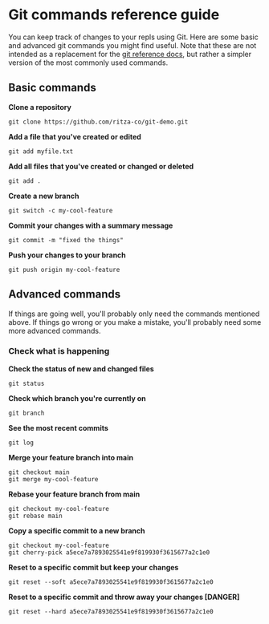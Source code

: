# Git commands reference guide

You can keep track of changes to your repls using Git. Here are some basic and advanced git commands you might find useful. Note that these are not intended as a replacement for the [git reference docs](https://git-scm.com/docs), but rather a simpler version of the most commonly used commands.

## Basic commands

**Clone a repository**

```
git clone https://github.com/ritza-co/git-demo.git
```

**Add a file that you've created or edited**

```
git add myfile.txt
```

**Add all files that you've created or changed or deleted**

```
git add .
```

**Create a new branch**

```
git switch -c my-cool-feature
```

**Commit your changes with a summary message**

```
git commit -m "fixed the things"
```

**Push your changes to your branch**

```
git push origin my-cool-feature
```

## Advanced commands

If things are going well, you'll probably only need the commands mentioned above. If things go wrong or you make a mistake, you'll probably need some more advanced commands.

### Check what is happening

**Check the status of new and changed files**

```
git status
```

**Check which branch you're currently on**

```
git branch
```

**See the most recent commits**

```
git log
```

**Merge your feature branch into main**

```
git checkout main
git merge my-cool-feature
```

**Rebase your feature branch from main**

```
git checkout my-cool-feature
git rebase main
```

**Copy a specific commit to a new branch**

```
git checkout my-cool-feature
git cherry-pick a5ece7a7893025541e9f819930f3615677a2c1e0
```

**Reset to a specific commit but keep your changes**

```
git reset --soft a5ece7a7893025541e9f819930f3615677a2c1e0
```

**Reset to a specific commit and throw away your changes [DANGER]**

```
git reset --hard a5ece7a7893025541e9f819930f3615677a2c1e0
```
